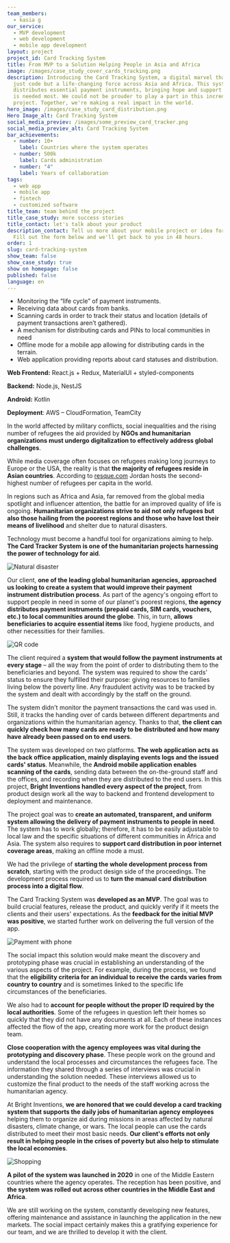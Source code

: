 ```yaml
---
team_members:
  - kasia g
our_service:
  - MVP development
  - web development
  - mobile app development
layout: project
project_id: Card Tracking System
title: From MVP to a Solution Helping People in Asia and Africa
image: /images/case_study_cover_cards_tracking.png
description: Introducing the Card Tracking System, a digital marvel that is not
  just code but a life-changing force across Asia and Africa. This system
  distributes essential payment instruments, bringing hope and support where it
  is needed most. We could not be prouder to play a part in this incredible
  project. Together, we're making a real impact in the world.
hero_image: /images/case_study_card_distribution.png
Hero Image_alt: Card Tracking System
social_media_previev: /images/some_preview_card_tracker.png
social_media_previev_alt: Card Tracking System
bar_achievements:
  - number: 10+
    label: Countries where the system operates
  - number: 500k
    label: Cards administration
  - number: "4"
    label: Years of collaboration
tags:
  - web app
  - mobile app
  - fintech
  - customized software
title_team: team behind the project
title_case_study: more success stories
title_contact: let's talk about your product
description_contact: Tell us more about your mobile project or idea for an app.
  Fill out the form below and we'll get back to you in 48 hours.
order: 1
slug: card-tracking-system
show_team: false
show_case_study: true
show on homepage: false
published: false
language: en
---
```

<TitleWithIcon sectionTitle="main features developed by Bright Inventions:" titleIcon="/images/icons_features_svg.svg" titleIconAlt="main features" />

* Monitoring the “life cycle” of payment instruments.
* Receiving data about cards from banks.
* Scanning cards in order to track their status and location (details of payment transactions aren’t gathered).
* A mechanism for distributing cards and PINs to local communities in need
* Offline mode for a mobile app allowing for distributing cards in the terrain.
* Web application providing reports about card statuses and distribution.

<TitleWithIcon sectionTitle="skills" titleIcon="/images/skills.svg" titleIconAlt="skills" />

<Gallery images='[{"src":"/images/react_stack_logo.svg","alt":"React"},{"src":"/images/node_stack_logosvg.svg","alt":"Node.js"},{"src":"/images/nestjs_stack_logo.svg","alt":"NestJS"},{"src":"/images/kotlin.png","alt":"Kotlin"},{"src":"/images/aws_stack_logo.svg","alt":"AWS"}]' />

**Web Frontend:** React.js + Redux, MaterialUI + styled-components

**Backend:** Node.js, NestJS

**Android:** Kotlin

**Deployment**: AWS – CloudFormation, TeamCity

<TitleWithIcon sectionTitle="harnessing the power of technology to aid" titleIcon="/images/icon_title_about.svg" titleIconAlt="Harnessing the power of technology to aid" />

In the world affected by military conflicts, social inequalities and the rising number of refugees the aid provided by **NGOs and humanitarian organizations must undergo digitalization to effectively address global challenges**.

While media coverage often focuses on refugees making long journeys to Europe or the USA, the reality is that **the majority of refugees reside in Asian countries**. According to [resque.com](https://www.rescue.org/article/facts-about-refugees-key-facts-faqs-and-statistics) Jordan hosts the second-highest number of refugees per capita in the world.

In regions such as Africa and Asia, far removed from the global media spotlight and influencer attention, the battle for an improved quality of life is ongoing. **Humanitarian organizations strive to aid not only refugees but also those hailing from the poorest regions and those who have lost their means of livelihood** and shelter due to natural disasters.

Technology must become a handful tool for organizations aiming to help. **The Card Tracker System is one of the humanitarian projects harnessing the power of technology for aid**.

<div class="image"><img src="/images/natural_disaster-girl.png" alt="Natural disaster" title="Natural disaster"  /> </div>

<TitleWithIcon sectionTitle="the story behind Card Tracking System" titleIcon="/images/icon_title_products.svg" titleIconAlt="The story behind Card Tracking System" />

Our client, **one of the leading global humanitarian agencies, approached us looking to create a system that would improve their payment instrument distribution process**. As part of the agency's ongoing effort to support people in need in some of our planet's poorest regions, **the agency distributes payment instruments (prepaid cards, SIM cards, vouchers, etc.) to local communities around the globe**. This, in turn, **allows beneficiaries to acquire essential items** like food, hygiene products, and other necessities for their families.

<div class="image"><img src="/images/qr_code.png" alt="QR code" title="QR code"  /> </div>

The client required a **system that would follow the payment instruments at every stage** – all the way from the point of order to distributing them to the beneficiaries and beyond. The system was required to show the cards' status to ensure they fulfilled their purpose: giving resources to families living below the poverty line. Any fraudulent activity was to be tracked by the system and dealt with accordingly by the staff on the ground.

The system didn't monitor the payment transactions the card was used in. Still, it tracks the handing over of cards between different departments and organizations within the humanitarian agency. Thanks to that, **the client can quickly check how many cards are ready to be distributed and how many have already been passed on to end users**.

The system was developed on two platforms. **The web application acts as the back office application, mainly displaying events logs and the issued cards' status**. Meanwhile, the **Android mobile application enables scanning of the cards**, sending data between the on-the-ground staff and the offices, and recording when they are distributed to the end users. In this project, **Bright Inventions handled every aspect of the project**, from product design work all the way to backend and frontend development to deployment and maintenance.

<TitleWithIcon sectionTitle="goal: easy adjustment to local laws and regulations" titleIcon="/images/icon_title_goal.svg" titleIconAlt="Goal: easy adjustment to local laws and regulations" />

The project goal was to **create an automated, transparent, and uniform system allowing the delivery of payment instruments to people in need**. The system has to work globally; therefore, it has to be easily adjustable to local law and the specific situations of different communities in Africa and Asia. The system also requires to **support card distribution in poor internet coverage areas**, making an offline mode a must.

<TitleWithIcon sectionTitle="how did Bright Inventions help to make this system unique and live? " titleIcon="/images/gearwheel.svg" titleIconAlt="How did Bright Inventions help to make this system unique and live? " />

We had the privilege of **starting the whole development process from scratch**, starting with the product design side of the proceedings. The development process required us to **turn the manual card distribution process into a digital flow**.

The Card Tracking System was **developed as an MVP**. The goal was to build crucial features, release the product, and quickly verify if it meets the clients and their users' expectations. As the **feedback for the initial MVP was positive**, we started further work on delivering the full version of the app.

<div class="image"><img src="/images/payment_phone.png" alt="Payment with phone" title="Payment with phone"  /> </div>

<TitleWithIcon sectionTitle="responding to unique challenges refugees have to encounter" titleIcon="/images/clients_perspective_icon.svg" titleIconAlt="Responding to unique challenges refugees have to encounter" />

The social impact this solution would make meant the discovery and prototyping phase was crucial in establishing an understanding of the various aspects of the project. For example, during the process, we found that the **eligibility criteria for an individual to receive the cards varies from country to country** and is sometimes linked to the specific life circumstances of the beneficiaries.

We also had to **account for people without the proper ID required by the local authorities**. Some of the refugees in question left their homes so quickly that they did not have any documents at all. Each of these instances affected the flow of the app, creating more work for the product design team.

**Close cooperation with the agency employees was vital during the prototyping and discovery phase**. These people work on the ground and understand the local processes and circumstances the refugees face. The information they shared through a series of interviews was crucial in understanding the solution needed. These interviews allowed us to customize the final product to the needs of the staff working across the humanitarian agency.

<TitleWithIcon sectionTitle="result of collaboration: a system with dozen implementations" titleIcon="/images/icon_result_svg.svg" titleIconAlt="Result of collaboration" />

At Bright Inventions, **we are honored that we could develop a card tracking system that supports the daily jobs of humanitarian agency employees** helping them to organize aid during missions in areas affected by natural disasters, climate change, or wars. The local people can use the cards distributed to meet their most basic needs. **Our client's efforts not only result in helping people in the crises of poverty but also help to stimulate the local economies**.

<div class="image"><img src="/images/shopping_girl_women.png" alt="Shopping" title="Shopping"  /> </div>

**A pilot of the system was launched in 2020** in one of the Middle Eastern countries where the agency operates. The reception has been positive, and **the system was rolled out across other countries in the Middle East and Africa**. 

We are still working on the system, constantly developing new features, offering maintenance and assistance in launching the application in the new markets. The social impact certainly makes this a gratifying experience for our team, and we are thrilled to develop it with the client.